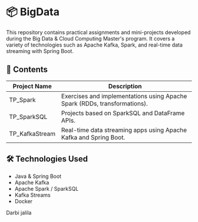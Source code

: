 # 📦 BigData

This repository contains practical assignments and mini-projects developed during the Big Data & Cloud Computing Master's program. It covers a variety of technologies such as Apache Kafka, Spark, and real-time data streaming with Spring Boot.

## 📁 Contents

| Project Name    | Description                                                                 |
|-----------------|-----------------------------------------------------------------------------|
| TP_Spark        | Exercises and implementations using Apache Spark (RDDs, transformations).  |
| TP_SparkSQL     | Projects based on SparkSQL and DataFrame APIs.                             |
| TP_KafkaStream  | Real-time data streaming apps using Apache Kafka and Spring Boot.          |

## 🛠️ Technologies Used

- Java & Spring Boot
- Apache Kafka
- Apache Spark / SparkSQL
- Kafka Streams
- Docker

 Darbi jalila
